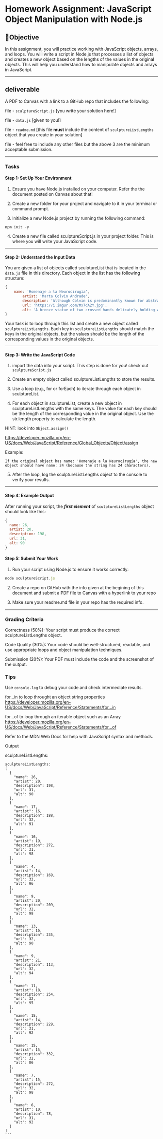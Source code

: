 # Homework Assignment: JavaScript Object Manipulation with Node.js

## 🎯Objective
In this assignment, you will practice working with JavaScript objects, arrays, and loops. You will write a script in Node.js that processes a list of objects and creates a new object based on the lengths of the values in the original objects. This will help you understand how to manipulate objects and arrays in JavaScript.
<hr/>

## deliverable
A PDF to Canvas with a link to a GitHub repo that includes the following:

file - ```sculptureScript.js``` [you write your solution here!]

file - ```data.js``` [given to you!]

file - ```readme.md``` [this file **must** include the content of ```sculptureListLengths``` object that you create in your solution]

file - feel free to include any other files but the above 3 are the minimum acceptable submission.

<hr/>

### Tasks

#### Step 1: Set Up Your Environment

1. Ensure you have Node.js installed on your computer. Refer the the document posted on Canvas about that!

2. Create a new folder for your project and navigate to it in your terminal or command prompt.

3. Initialize a new Node.js project by running the following command:

```npm init -y```

4. Create a new file called sculptureScript.js in your project folder. This is where you will write your JavaScript code.
<hr/>

#### Step 2: Understand the Input Data

You are given a list of objects called sculptureList that is located in the ```data.js``` file in this directory. Each object in the list has the following structure:

```javascript
{
    name: 'Homenaje a la Neurocirugía',
        artist: 'Marta Colvin Andrade',
        description: 'Although Colvin is predominantly known for abstract themes that allude to pre-Hispanic symbols, this gigantic sculpture, an homage to neurosurgery, is one of her most recognizable public art pieces.',
        url: 'https://i.imgur.com/Mx7dA2Y.jpg',
        alt: 'A bronze statue of two crossed hands delicately holding a human brain in their fingertips.'
}
```
Your task is to loop through this list and create a new object called ```sculptureListLengths```. Each key in ```sculptureListLengths``` should match the keys in the original objects, but the values should be the length of the corresponding values in the original objects.
<hr />

#### Step 3: Write the JavaScript Code

1. import the data into your script. This step is done for you! check out ```sculptureScript.js```
2. Create an empty object called sculptureListLengths to store the results.

3. Use a loop (e.g., for or forEach) to iterate through each object in sculptureList.

4. For each object in sculptureList, create a new object in sculptureListLengths with the same keys. The value for each key should be the length of the corresponding value in the original object. Use the str.length property to calculate the length.

HINT: look into ```Object.assign()```

https://developer.mozilla.org/en-US/docs/Web/JavaScript/Reference/Global_Objects/Object/assign

Example:

    If the original object has name: 'Homenaje a la Neurocirugía', the new object should have name: 24 (because the string has 24 characters).

5. After the loop, log the sculptureListLengths object to the console to verify your results.
<hr />

#### Step 4: Example Output

After running your script, the ***first element*** of ```sculptureListLengths``` object should look like this:
```javascript
{
  name: 26,
  artist: 20,
  description: 198,
  url: 31,
  alt: 90
}
```
#### Step 5: Submit Your Work

1. Run your script using Node.js to ensure it works correctly:

```javascript
node sculptureScript.js
```

2. Create a repo on GitHub with the info given at the begining of this document and submit a PDF file to Canvas with a hyperlink to your repo

3. Make sure your readme.md file in your repo has the required info.

<hr />

### Grading Criteria

Correctness (50%): Your script must produce the correct sculptureListLengths object.

Code Quality (30%): Your code should be well-structured, readable, and use appropriate loops and object manipulation techniques.

Submission (20%): Your PDF must include the code and the screenshot of the output.

### Tips

Use ```console.log``` to debug your code and check intermediate results.

for...in  to loop throught an object string properties
https://developer.mozilla.org/en-US/docs/Web/JavaScript/Reference/Statements/for...in

for...of to loop through an iterable object such as an Array
https://developer.mozilla.org/en-US/docs/Web/JavaScript/Reference/Statements/for...of



Refer to the MDN Web Docs for help with JavaScript syntax and methods.


Output

sculptureListLengths:
````
sculptureListLengths:
[
  {
    "name": 26,
    "artist": 20,
    "description": 198,
    "url": 31,
    "alt": 90
  },
  {
    "name": 17,
    "artist": 16,
    "description": 188,
    "url": 32,
    "alt": 91
  },
  {
    "name": 16,
    "artist": 19,
    "description": 272,
    "url": 31,
    "alt": 98
  },
  {
    "name": 4,
    "artist": 14,
    "description": 169,
    "url": 32,
    "alt": 96
  },
  {
    "name": 9,
    "artist": 20,
    "description": 209,
    "url": 32,
    "alt": 98
  },
  {
    "name": 13,
    "artist": 16,
    "description": 235,
    "url": 32,
    "alt": 90
  },
  {
    "name": 9,
    "artist": 21,
    "description": 113,
    "url": 32,
    "alt": 94
  },
  {
    "name": 11,
    "artist": 18,
    "description": 254,
    "url": 32,
    "alt": 95
  },
  {
    "name": 15,
    "artist": 14,
    "description": 229,
    "url": 31,
    "alt": 92
  },
  {
    "name": 15,
    "artist": 15,
    "description": 332,
    "url": 32,
    "alt": 86
  },
  {
    "name": 7,
    "artist": 15,
    "description": 272,
    "url": 32,
    "alt": 98
  },
  {
    "name": 6,
    "artist": 10,
    "description": 78,
    "url": 31,
    "alt": 92
  }
]
```